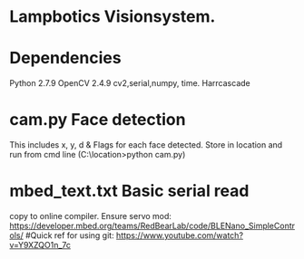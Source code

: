 # Lampbotics Visionsystem.

# Dependencies 
Python 2.7.9 OpenCV 2.4.9
cv2,serial,numpy, time.
Harrcascade
# cam.py      Face detection
This includes x, y, d & Flags for each face detected.
Store in location and run from cmd line (C:\location>python cam.py)

# mbed_text.txt    Basic serial read
copy to online compiler.
Ensure servo mod:
https://developer.mbed.org/teams/RedBearLab/code/BLENano_SimpleControls/
#Quick ref for using git:
https://www.youtube.com/watch?v=Y9XZQO1n_7c